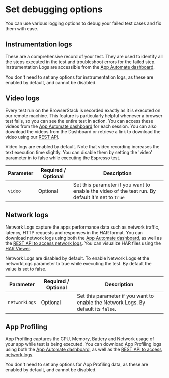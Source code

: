 # Set debugging options

You can use various logging options to debug your failed test cases and fix them with ease.

## Instrumentation logs
These are a comprehensive record of your test. They are used to identify all the steps executed in the test and troubleshoot errors for the failed step. Instrumentation Logs are accessible from the [App Automate dashboard](https://app-automate.browserstack.com/dashboard).

You don't need to set any options for instrumentation logs, as these are enabled by default, and cannot be disabled.

## Video logs
Every test run on the BrowserStack is recorded exactly as it is executed on our remote machine. This feature is particularly helpful whenever a browser test fails, so you can see the entire test in action. You can access these videos from the [App Automate dashboard](https://app-automate.browserstack.com/dashboard) for each session. You can also download the videos from the Dashboard or retrieve a link to download the video using our [REST API](https://www.browserstack.com/app-automate/rest-api?framework=espresso).

Video logs are enabled by default. Note that video recording increases the text execution time slightly. You can disable them by setting the 'video' parameter in to false while executing the Espresso test.

| Parameter | Required / Optional | Description |
| ---------- | ----------- | --------------- |
|`video`|Optional|Set this parameter if you want to enable the video of the test run. By default it's set to `true`|

## Network logs
Network Logs capture the apps performance data such as network traffic, latency, HTTP requests and responses in the HAR format. You can download network logs using both the [App Automate dashboard](https://app-automate.browserstack.com/dashboard), as well as the [REST API to access network logs](https://www.browserstack.com/app-automate/rest-api?framework=espresso). You can visualize HAR files using the [HAR Viewer](http://www.softwareishard.com/har/viewer/).

Network Logs are disabled by default. To enable Network Logs et the networkLogs parameter to true while executing the test. By default the value is set to false.

| Parameter | Required / Optional | Description |
| ---------- | ----------- | --------------- |
|`networkLogs`|Optional|Set this parameter if you want to enable the Network Logs. By default its `false`.|

## App Profiling
App Profiling captures the CPU, Memory, Battery and Network usage of your app while test is being executed. You can download App Profiling logs using both the [App Automate dashboard](https://app-automate.browserstack.com/dashboard), as well as the [REST API to access network logs](https://www.browserstack.com/app-automate/rest-api?framework=espresso).

You don't need to set any options for App Profiling data, as these are enabled by default, and cannot be disabled.
